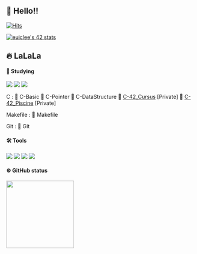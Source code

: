## 👋 Hello!!
[![Hits](https://hits.seeyoufarm.com/api/count/incr/badge.svg?url=https%3A%2F%2Fgithub.com%2Fleechan02&count_bg=%2379C83D&title_bg=%23555555&icon=&icon_color=%23E7E7E7&title=hits&edge_flat=false)](https://hits.seeyoufarm.com)

<a href="https://github.com/JaeSeoKim/badge42"><img src="https://badge42.vercel.app/api/v2/cl6ysj3sp00060glcerh5edx6/stats?cursusId=21&coalitionId=86" alt="euiclee's 42 stats" /></a>

## 🔥 LaLaLa

#### 📝 Studying
<img src="https://img.shields.io/badge/C-A8B9CC?style=flat&logo=C&logoColor=white"/> <img src="https://img.shields.io/badge/Makefile-4285F4?style=flat&logo=files&logoColor=white"/> <img src="https://img.shields.io/badge/Git-F05032?style=flat&logo=git&logoColor=white"/>

C : 
📌 C-Basic
📌 C-Pointer
📌 C-DataStructure
📌 [C-42_Cursus](https://github.com/leechan02/42cursus) [Private]
📌 [C-42_Piscine](https://github.com/leechan02/C_Piscine) [Private]

Makefile : 
📌 Makefile

Git : 
📌 Git

#### 🛠 Tools
 <img src="https://img.shields.io/badge/Visual Studio Code-007ACC?style=flat&logo=Visual Studio Code&logoColor=white"/> <img src="https://img.shields.io/badge/Vim-019733?style=flat&logo=Vim&logoColor=white"/> <img src="https://img.shields.io/badge/iTerm2-111111?style=flat&logo=iTerm2&logoColor=white"/> <img src="https://img.shields.io/badge/Slack-4A154B?style=flat&logo=Slack&logoColor=white"/>

#### ⚙️ GitHub status
<p>
  <img height="180em" src="https://github-readme-stats.vercel.app/api?username=leechan02&show_icons=true&include_all_commits=true&bg_color=30,15a12e,5bddfd&title_color=fff&text_color=fff">
</p>
